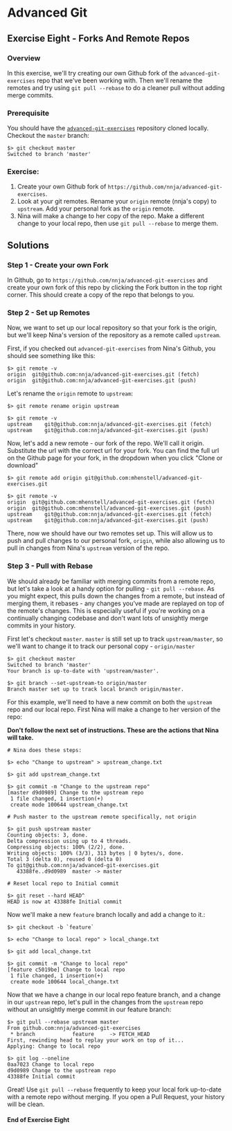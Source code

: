 # Advanced Git

## Exercise Eight - Forks And Remote Repos

### Overview

In this exercise, we'll try creating our own Github fork of the `advanced-git-exercises` repo that we've been working with. Then we'll rename the remotes and try using `git pull --rebase` to do a cleaner pull without adding merge commits.

### Prerequisite

You should have the [`advanced-git-exercises`](https://github.com/nnja/advanced-git-exercises) repository cloned locally. Checkout the `master` branch:

```
$> git checkout master
Switched to branch 'master'
```

### Exercise:

1. Create your own Github fork of `https://github.com/nnja/advanced-git-exercises`.
2. Look at your git remotes. Rename your `origin` remote (nnja's copy) to `upstream`. Add your personal fork as the `origin` remote.
3. Nina will make a change to her copy of the repo. Make a different change to your local repo, then use `git pull --rebase` to merge them.

## Solutions

### Step 1 - Create your own Fork

In Github, go to `https://github.com/nnja/advanced-git-exercises` and create your own fork of this repo by clicking the Fork button in the top right corner. This should create a copy of the repo that belongs to you.

### Step 2 - Set up Remotes

Now, we want to set up our local repository so that your fork is the origin, but we'll keep Nina's version of the repository as a remote called `upstream`.

First, if you checked out `advanced-git-exercises` from Nina's Github, you should see something like this:

```
$> git remote -v
origin	git@github.com:nnja/advanced-git-exercises.git (fetch)
origin	git@github.com:nnja/advanced-git-exercises.git (push)
```

Let's rename the `origin` remote to `upstream`:

```
$> git remote rename origin upstream

$> git remote -v
upstream	git@github.com:nnja/advanced-git-exercises.git (fetch)
upstream	git@github.com:nnja/advanced-git-exercises.git (push)
```

Now, let's add a new remote - our fork of the repo. We'll call it origin. Substitute the url with the correct url for your fork. You can find the full url on the Github page for your fork, in the dropdown when you click "Clone or download"

```
$> git remote add origin git@github.com:mhenstell/advanced-git-exercises.git

$> git remote -v
origin	git@github.com:mhenstell/advanced-git-exercises.git (fetch)
origin	git@github.com:mhenstell/advanced-git-exercises.git (push)
upstream	git@github.com:nnja/advanced-git-exercises.git (fetch)
upstream	git@github.com:nnja/advanced-git-exercises.git (push)
```

There, now we should have our two remotes set up. This will allow us to push and pull changes to our personal fork, `origin`, while also allowing us to pull in changes from Nina's `upstream` version of the repo.

### Step 3 - Pull with Rebase

We should already be familiar with merging commits from a remote repo, but let's take a look at a handy option for pulling - `git pull --rebase`. As you might expect, this pulls down the changes from a remote, but instead of merging them, it rebases - any changes you've made are replayed on top of the remote's changes. This is especially useful if you're working on a continually changing codebase and don't want lots of unsightly merge commits in your history.

First let's checkout `master`. `master` is still set up to track `upstream/master`, so we'll want to change it to track our personal copy - `origin/master`

```
$> git checkout master
Switched to branch 'master'
Your branch is up-to-date with 'upstream/master'.

$> git branch --set-upstream-to origin/master
Branch master set up to track local branch origin/master.
```

For this example, we'll need to have a new commit on both the `upstream` repo and our local repo. First Nina will make a change to her version of the repo:

**Don't follow the next set of instructions. These are the actions that Nina will take.**

```
# Nina does these steps:

$> echo "Change to upstream" > upstream_change.txt

$> git add upstream_change.txt

$> git commit -m "Change to the upstream repo"
[master d9d0989] Change to the upstream repo
 1 file changed, 1 insertion(+)
 create mode 100644 upstream_change.txt

# Push master to the upstream remote specifically, not origin

$> git push upstream master
Counting objects: 3, done.
Delta compression using up to 4 threads.
Compressing objects: 100% (2/2), done.
Writing objects: 100% (3/3), 313 bytes | 0 bytes/s, done.
Total 3 (delta 0), reused 0 (delta 0)
To git@github.com:nnja/advanced-git-exercises.git
   43388fe..d9d0989  master -> master

# Reset local repo to Initial commit

$> git reset --hard HEAD^
HEAD is now at 43388fe Initial commit
```

Now we'll make a new `feature` branch locally and add a change to it.:

```
$> git checkout -b `feature`

$> echo "Change to local repo" > local_change.txt

$> git add local_change.txt

$> git commit -m "Change to local repo"
[feature c5019be] Change to local repo
 1 file changed, 1 insertion(+)
 create mode 100644 local_change.txt
```

Now that we have a change in our local repo feature branch, and a change in our `upstream` repo, let's pull in the changes from the `upstream` repo without an unsightly merge commit in our feature branch:

```
$> git pull --rebase upstream master
From github.com:nnja/advanced-git-exercises
 * branch            feature     -> FETCH_HEAD
First, rewinding head to replay your work on top of it...
Applying: Change to local repo

$> git log --oneline
0aa7023 Change to local repo
d9d0989 Change to the upstream repo
43388fe Initial commit
```

Great! Use `git pull --rebase` frequently to keep your local fork up-to-date with a remote repo without merging. If you open a Pull Request, your history will be clean.

#### End of Exercise Eight

